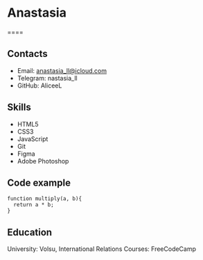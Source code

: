 # Anastasia
====
## Contacts 
* Email: anastasia_ll@icloud.com
* Telegram: nastasia_ll
* GitHub: AliceeL

## Skills
* HTML5
* CSS3
* JavaScript 
* Git
* Figma
* Adobe Photoshop

## Code example
```
function multiply(a, b){
  return a * b;
}
```

## Education 
University: Volsu, International Relations
Courses: FreeCodeCamp  


